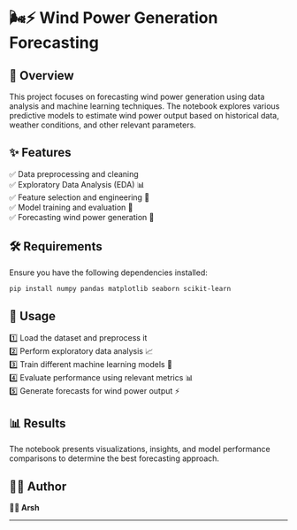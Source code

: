 # 🌬️⚡ Wind Power Generation Forecasting  

## 📌 Overview  
This project focuses on forecasting wind power generation using data analysis and machine learning techniques. The notebook explores various predictive models to estimate wind power output based on historical data, weather conditions, and other relevant parameters.  

## ✨ Features  
✅ Data preprocessing and cleaning  
✅ Exploratory Data Analysis (EDA) 📊  
✅ Feature selection and engineering 🎯  
✅ Model training and evaluation 🤖  
✅ Forecasting wind power generation 🔮  

## 🛠️ Requirements  
Ensure you have the following dependencies installed:  
```bash
pip install numpy pandas matplotlib seaborn scikit-learn
```

## 🚀 Usage  
1️⃣ Load the dataset and preprocess it  
2️⃣ Perform exploratory data analysis 📈  
3️⃣ Train different machine learning models 🤖  
4️⃣ Evaluate performance using relevant metrics 📊  
5️⃣ Generate forecasts for wind power output ⚡  

## 📊 Results  
The notebook presents visualizations, insights, and model performance comparisons to determine the best forecasting approach.  

## 👨‍💻 Author  
**🚀🔥 Arsh**  

---  
 